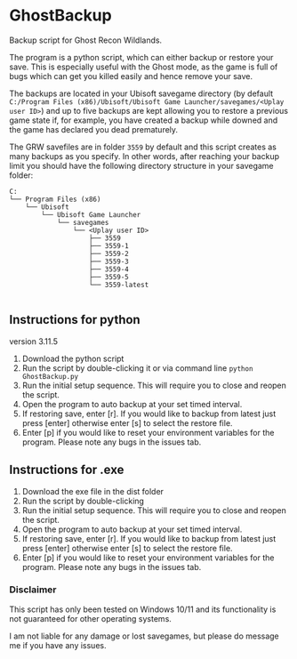 # GhostBackup
Backup script for Ghost Recon Wildlands.

The program is a python script, which can either backup or restore your save.
This is especially useful with the Ghost mode, as the game is full of bugs which can get you killed easily and hence remove your save.

The backups are located in your Ubisoft savegame directory (by default `C:/Program Files (x86)/Ubisoft/Ubisoft Game Launcher/savegames/<Uplay user ID>`)
and up to five backups are kept allowing you to restore a previous game state if, for example, you have created a backup while downed and the game has declared you dead prematurely.

The GRW savefiles are in folder `3559` by default and this script creates as many backups as you specify. In other words, after reaching your backup limit you should have the following directory structure in your savegame folder:

```
C:
└── Program Files (x86)
    └── Ubisoft
        └── Ubisoft Game Launcher
            └── savegames
                └── <Uplay user ID>
                    ├── 3559
                    ├── 3559-1
                    ├── 3559-2
                    ├── 3559-3
                    ├── 3559-4
                    ├── 3559-5
                    └── 3559-latest
                    
```

## Instructions for python
version 3.11.5
1. Download the python script
2. Run the script by double-clicking it or via command line `python GhostBackup.py`
3. Run the initial setup sequence. This will require you to close and reopen the script.
4. Open the program to auto backup at your set timed interval.
5. If restoring save, enter [r]. If you would like to backup from latest just press [enter] otherwise enter [s] to select the restore file.
6. Enter [p] if you would like to reset your environment variables for the program. Please note any bugs in the issues tab.

## Instructions for .exe
1. Download the exe file in the dist folder
2. Run the script by double-clicking
3. Run the initial setup sequence. This will require you to close and reopen the script.
4. Open the program to auto backup at your set timed interval.
5. If restoring save, enter [r]. If you would like to backup from latest just press [enter] otherwise enter [s] to select the restore file.
6. Enter [p] if you would like to reset your environment variables for the program. Please note any bugs in the issues tab.

### Disclaimer

This script has only been tested on Windows 10/11 and its functionality is not guaranteed for other operating systems.

I am not liable for any damage or lost savegames, but please do message me if you have any issues.
